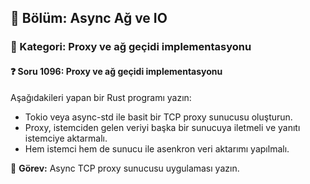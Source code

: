 ## 📘 Bölüm: Async Ağ ve IO
### 🔹 Kategori: Proxy ve ağ geçidi implementasyonu
#### ❓ Soru 1096: Proxy ve ağ geçidi implementasyonu

Aşağıdakileri yapan bir Rust programı yazın:

- Tokio veya async-std ile basit bir TCP proxy sunucusu oluşturun.
- Proxy, istemciden gelen veriyi başka bir sunucuya iletmeli ve yanıtı istemciye aktarmalı.
- Hem istemci hem de sunucu ile asenkron veri aktarımı yapılmalı.

🔧 **Görev:** Async TCP proxy sunucusu uygulaması yazın.
